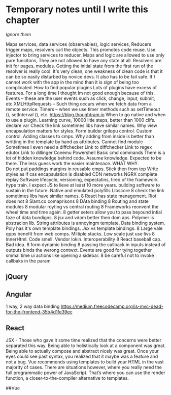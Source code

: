 # Temporary notes until I write this chapter
*Ignore them*

Maps services, data services (observables), logic services, 
Reducers trigger maps, resolvers call the objects. 
This promotes code reuse. Use injector to bring services to reducer.
Maps and logic are allowed to use only pure funcitons, 
They are not allowed to have any state at all. 
Resolvers are init for pages, modules. 
Getting the initial state from the first run of the resolver is really cool. 
It's very clean, one weakness of clean code is that it can be so easily disturbed by novice devs. 
It also has to be fail safe.
If I cannot work with the app in the mind than it is sign of being too complicated.
How to find popular plugins
Lots of plugins have excess of features. For a long time I thought Im not good enough because of this.
Events – these are the user events such as click, change, input, submit, etc.XMLHttpRequests – Such thing occurs when we fetch data from a remote service.
Timers – when we use timer methods such as setTimeout (), setInterval (), etc.
https://blog.thoughtram.io
When to go native and when to use a plugin.
Learning curve, 10000 litle steps, better than 1000 clifs.
declare var
Check the link sometimes libs have similar names. 
Why view encapsulation matters for styles. Form builder grilopu control. Custom control. 
Adding classes to cmps. Why adding from inside is better than writting in the template by hand as attributes.
Cannot find module
Sometimes I even need a diffchecker
Link to diffchecker
Link to regex edutor
Link to dillinger
Conemu
Powershell
Basic cmd commands
There is a lot of hidden knowledge behind code. Assume knowledge. Expected to be there. The less guess work the easier maintenace.  WHAT WHY.  
Do not put paddings margins in reusable cmps. Stick then from top
Write styles as if css encapsulation is disabled
CDN networks
NGRX complete replay
Software lifecycle, versioning, expectatins, tired of the framework hype train. I expect JS to lieve at least 10 more years. building software to sustain in the future.
Native and emulated polyfills
Libscore
8 check the link sometimes libs have similar names. 
8 React has state management. Riot does not
8 Slant.co comaprisons
8 DAta binding
8 Routing and state modules
8 modular royting vs central routing
8 Frameworks reonvent the wheel time and time again. 
8 getter seters allow you to pass beyound intial faze of data bundigns. 
8 jsx and vdom better then dom aps. Polymer is abstracion lib. String attributes is annoyingm template. Data binding system. Poly has it's own template bindings. Jsx vs template bindings. 
8 Large vale qpps benefit from web comps. Miltiple stacks. Low scale just use livs 
8 InnerHtml. Code smell. Vendor lokin. Interoperability
8 React baseball cap. Bad idea. 
8 form dynamic binding
8 passing the callback in inputs instead of outputs binds the werong contwxt. Events are good for tying together smmal time ui actions like opening a sidebar. 
8 be careful not to invoke callbaks in the param

## jQuery

## Angular
1 way, 2 way data binding
https://medium.freecodecamp.org/is-mvc-dead-for-the-frontend-35b4d1fe39ec

## React
JSX - Those who gave it some time realized that the concerns were better separated this way. Being able to holistically look at a component was great. Being able to actually compose and abstract nicely was great. Once your eyes could see past syntax, you realized that it maybe was a feature and not a bug.
Vue recommends using templates to build your HTML in the vast majority of cases. There are situations however, where you really need the full programmatic power of JavaScript. That’s where you can use the render function, a closer-to-the-compiler alternative to templates.

##Vue